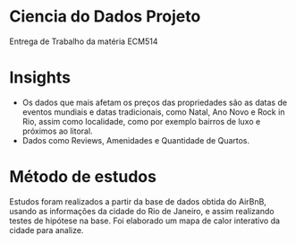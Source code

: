 # Ciencia do Dados Projeto
Entrega de Trabalho da matéria ECM514

# Insights

- Os dados que mais afetam os preços das propriedades são as datas de eventos mundiais e datas tradicionais, como Natal, Ano Novo e Rock in Rio, assim como localidade, como por exemplo bairros de luxo e próximos ao litoral.
- Dados como Reviews, Amenidades e Quantidade de Quartos.

# Método de estudos

Estudos foram realizados a partir da base de dados obtida do AirBnB, usando as informações da cidade do Rio de Janeiro, e assim realizando testes de hipótese na base.
Foi elaborado um mapa de calor interativo da cidade para analize.
